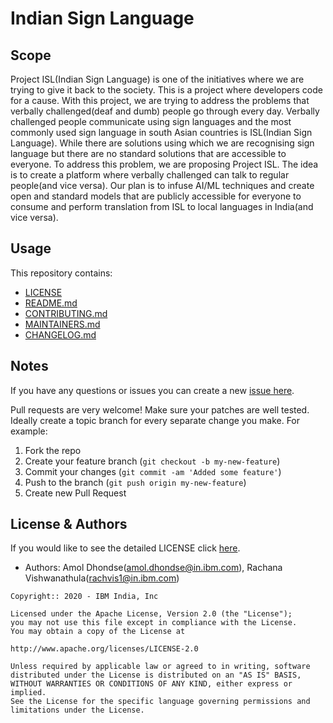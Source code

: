 <!-- This should be the location of the title of the repository, normally the short name -->
# Indian Sign Language

<!-- Build Status, is a great thing to have at the top of your repository, it shows that you take your CI/CD as first class citizens -->
<!-- [![Build Status](https://travis-ci.org/jjasghar/ibm-cloud-cli.svg?branch=master)](https://travis-ci.org/jjasghar/ibm-cloud-cli) -->

<!-- Not always needed, but a scope helps the user understand in a short sentance like below, why this repo exists -->
## Scope

Project ISL(Indian Sign Language) is one of the initiatives where we are trying to give it back to the society. This is a project where developers code for a cause. With this project, we are trying to address the problems that verbally challenged(deaf and dumb) people go through every day. Verbally challenged people communicate using sign languages and the most commonly used sign language in south Asian countries is ISL(Indian Sign Language). While there are solutions using which we are recognising sign language but there are no standard solutions that are accessible to everyone. To address this problem, we are proposing Project ISL. The idea is to create a platform where verbally challenged can talk to regular people(and vice versa). Our plan is to infuse AI/ML techniques and create open and standard models that are publicly accessible for everyone to consume and perform translation from ISL to local languages in India(and vice versa). 

<!-- A more detailed Usage or detailed explaination of the repository here -->
## Usage

This repository contains:

* [LICENSE](LICENSE)
* [README.md](README.md)
* [CONTRIBUTING.md](CONTRIBUTING.md)
* [MAINTAINERS.md](MAINTAINERS.md)
* [CHANGELOG.md](CHANGELOG.md)

## Notes

<!-- Questions can be useful but optional, this gives you a place to say, "This is how to contact this project maintainers or create PRs -->
If you have any questions or issues you can create a new [issue here][issues].

Pull requests are very welcome! Make sure your patches are well tested.
Ideally create a topic branch for every separate change you make. For
example:

1. Fork the repo
2. Create your feature branch (`git checkout -b my-new-feature`)
3. Commit your changes (`git commit -am 'Added some feature'`)
4. Push to the branch (`git push origin my-new-feature`)
5. Create new Pull Request

<!-- License and Authors is optional here, but gives you the ability to highlight who is involed in the project -->
## License & Authors

If you would like to see the detailed LICENSE click [here](LICENSE).

- Authors: Amol Dhondse(amol.dhondse@in.ibm.com), Rachana Vishwanathula(rachvis1@in.ibm.com)

```text
Copyright:: 2020 - IBM India, Inc

Licensed under the Apache License, Version 2.0 (the "License");
you may not use this file except in compliance with the License.
You may obtain a copy of the License at

http://www.apache.org/licenses/LICENSE-2.0

Unless required by applicable law or agreed to in writing, software
distributed under the License is distributed on an "AS IS" BASIS,
WITHOUT WARRANTIES OR CONDITIONS OF ANY KIND, either express or implied.
See the License for the specific language governing permissions and
limitations under the License.
```


[issues]: https://github.com/IBM/repo-template/issues/new
